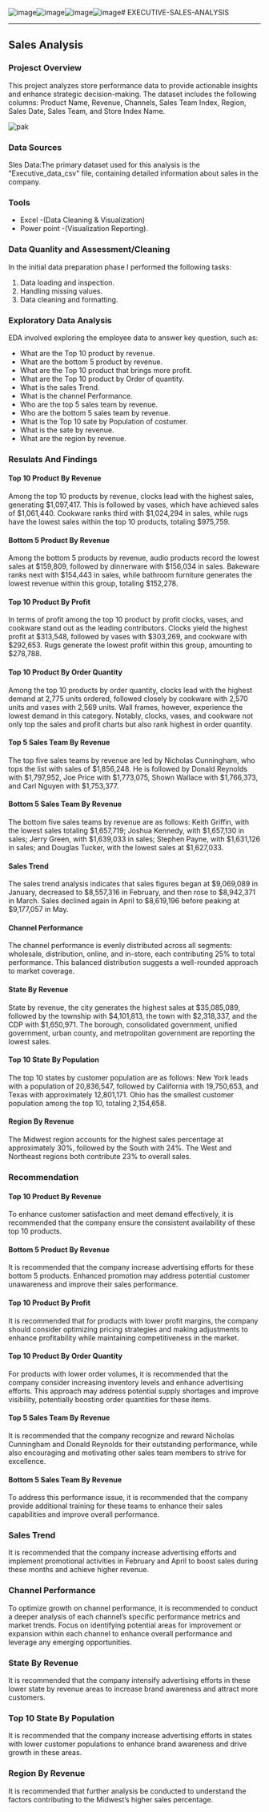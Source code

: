 ![image](https://github.com/user-attachments/assets/3ca67f7c-b4ff-4f0c-ac35-bedbb2a920bd)![image](https://github.com/user-attachments/assets/2759887a-57cf-47b2-99e6-49ee8edda596)![image](https://github.com/user-attachments/assets/597cefd5-8fa2-4e73-ad62-801beb2eb12c)![image](https://github.com/user-attachments/assets/e88d2a70-96ba-439d-b4e4-d9fd89529c93)# EXECUTIVE-SALES-ANALYSIS

---

## Sales Analysis 

### Projesct Overview 

This project analyzes store performance data to provide actionable insights and enhance strategic decision-making. The dataset includes the following columns: Product Name, Revenue, Channels, Sales Team Index, Region, Sales Date, Sales Team, and Store Index Name.

![pak](https://github.com/user-attachments/assets/53d25bcd-06ef-4fac-be35-93d0f301b297)

### Data Sources

Sles Data:The primary dataset used for this analysis is the "Executive_data_csv" file, containing detailed information about sales in the company.

### Tools

- Excel -(Data Cleaning & Visualization)
- Power point -(Visualization Reporting).

### Data Quanlity and Assessment/Cleaning

In the initial data preparation phase I performed the following tasks:
1. Data loading and inspection.
2. Handling missing values.
3. Data cleaning and formatting.

### Exploratory Data Analysis 

EDA involved exploring the employee data to answer key question, such as:

- What are the Top 10 product by revenue.
- What are the bottom 5 product by revenue.
- What are the Top 10 product that brings more profit.
- What are the Top 10 product by Order of quantity.
- What is the sales Trend.
- What is the channel Performance.
- Who are the top 5 sales team by revenue.
- Who are the bottom 5 sales team by revenue.
- What is the Top 10 sate by Population of costumer.
- What is the sate by revenue.
- What are the region by revenue.

### Resulats And Findings 

#### Top 10 Product By Revenue 

Among the top 10 products by revenue, clocks lead with the highest sales, generating $1,097,417. This is followed by vases, which have achieved sales of $1,061,440. Cookware ranks third with $1,024,294 in sales, while rugs have the lowest sales within the top 10 products, totaling $975,759.

#### Bottom 5 Product By Revenue 

Among the bottom 5 products by revenue, audio products record the lowest sales at $159,809, followed by dinnerware with $156,034 in sales. Bakeware ranks next with $154,443 in sales, while bathroom furniture generates the lowest revenue within this group, totaling $152,278.

#### Top 10 Product By Profit 

In terms of profit among the top 10 product by profit  clocks, vases, and cookware stand out as the leading contributors. Clocks yield the highest profit at $313,548, followed by vases with $303,269, and cookware with $292,653. Rugs generate the lowest profit within this group, amounting to $278,788.

#### Top 10 Product By Order Quantity 

Among the top 10 products by order quantity, clocks lead with the highest demand at 2,775 units ordered, followed closely by cookware with 2,570 units and vases with 2,569 units. Wall frames, however, experience the lowest demand in this category. Notably, clocks, vases, and cookware not only top the sales and profit charts but also rank highest in order quantity.

#### Top 5 Sales Team By Revenue 

The top five sales teams by revenue are led by Nicholas Cunningham, who tops the list with sales of $1,856,248. He is followed by Donald Reynolds with $1,797,952, Joe Price with $1,773,075, Shown Wallace with $1,766,373, and Carl Nguyen with $1,753,377. 

#### Bottom 5 Sales Team By Revenue 

The bottom five sales teams by revenue are as follows: Keith Griffin, with the lowest sales totaling $1,657,719; Joshua Kennedy, with $1,657,130 in sales; Jerry Green, with $1,639,033 in sales; Stephen Payne, with $1,631,126 in sales; and Douglas Tucker, with the lowest sales at $1,627,033.

#### Sales Trend 

The sales trend analysis indicates that sales figures began at $9,069,089 in January, decreased to $8,557,316 in February, and then rose to $8,942,371 in March. Sales declined again in April to $8,619,196 before peaking at $9,177,057 in May.

#### Channel Performance 

The channel performance is evenly distributed across all segments: wholesale, distribution, online, and in-store, each contributing 25% to total performance. This balanced distribution suggests a well-rounded approach to market coverage.

#### State By Revenue 

State by revenue, the city generates the highest sales at $35,085,089, followed by the township with $4,101,813, the town with $2,318,337, and the CDP with $1,650,971. The borough, consolidated government, unified government, urban county, and metropolitan government are reporting the lowest sales.

#### Top 10 State By Population 

The top 10 states by customer population are as follows: New York leads with a population of 20,836,547, followed by California with 19,750,653, and Texas with approximately 12,801,171. Ohio has the smallest customer population among the top 10, totaling 2,154,658.

#### Region By Revenue 

The Midwest region accounts for the highest sales percentage at approximately 30%, followed by the South with 24%. The West and Northeast regions both contribute 23% to overall sales. 

### Recommendation

#### Top 10 Product By Revenue 

To enhance customer satisfaction and meet demand effectively, it is recommended that the company ensure the consistent availability of these top 10 products.

#### Bottom 5 Product By Revenue

It is recommended that the company increase advertising efforts for these bottom 5 products. Enhanced promotion may address potential customer unawareness and improve their sales performance.

#### Top 10 Product By Profit 

It is recommended that for products with lower profit margins, the company should consider optimizing pricing strategies and making adjustments to enhance profitability while maintaining competitiveness in the market.

#### Top 10 Product By Order Quantity 

For products with lower order volumes, it is recommended that the company consider increasing inventory levels and enhance advertising efforts. This approach may address potential supply shortages and improve visibility, potentially boosting order quantities for these items.

#### Top 5 Sales Team By Revenue 

It is recommended that the company recognize and reward Nicholas Cunningham and Donald Reynolds for their outstanding performance, while also encouraging and motivating other sales team members to strive for excellence.

#### Bottom 5 Sales Team By Revenue 

To address this performance issue, it is recommended that the company provide additional training for these teams to enhance their sales capabilities and improve overall performance.

### Sales Trend 

It is recommended that the company increase advertising efforts and implement promotional activities in February and April to boost sales during these months and achieve higher revenue.

### Channel Performance 

To optimize growth on channel performance, it is recommended to conduct a deeper analysis of each channel’s specific performance metrics and market trends. Focus on identifying potential areas for improvement or expansion within each channel to enhance overall performance and leverage any emerging opportunities.

### State By Revenue 

It is recommended that the company intensify advertising efforts in these lower state by revenue areas to increase brand awareness and attract more customers.

### Top 10 State By Population

It is recommended that the company increase advertising efforts in states with lower customer populations to enhance brand awareness and drive growth in these areas.

### Region By Revenue 

It is recommended that further analysis be conducted to understand the factors contributing to the Midwest’s higher sales percentage.











































